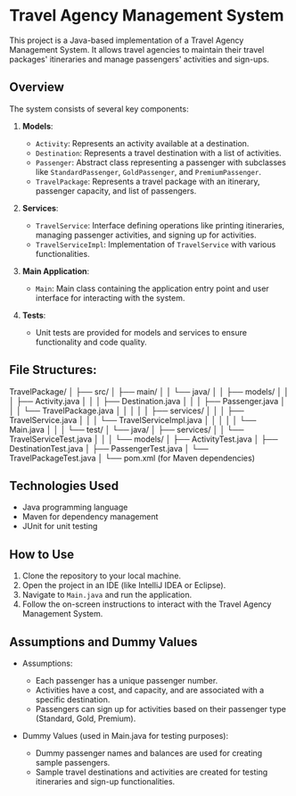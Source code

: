 # Travel Agency Management System

This project is a Java-based implementation of a Travel Agency Management System. It allows travel agencies to maintain their travel packages' itineraries and manage passengers' activities and sign-ups.

## Overview

The system consists of several key components:

1. **Models**:
   - `Activity`: Represents an activity available at a destination.
   - `Destination`: Represents a travel destination with a list of activities.
   - `Passenger`: Abstract class representing a passenger with subclasses like `StandardPassenger`, `GoldPassenger`, and `PremiumPassenger`.
   - `TravelPackage`: Represents a travel package with an itinerary, passenger capacity, and list of passengers.

2. **Services**:
   - `TravelService`: Interface defining operations like printing itineraries, managing passenger activities, and signing up for activities.
   - `TravelServiceImpl`: Implementation of `TravelService` with various functionalities.

3. **Main Application**:
   - `Main`: Main class containing the application entry point and user interface for interacting with the system.

4. **Tests**:
   - Unit tests are provided for models and services to ensure functionality and code quality.
  

## File Structures:
TravelPackage/
│
├── src/
│   ├── main/
│   │   └── java/
│   │       ├── models/
│   │       │   ├── Activity.java
│   │       │   ├── Destination.java
│   │       │   ├── Passenger.java
│   │       │   └── TravelPackage.java
│   │       │
│   │       ├── services/
│   │       │   ├── TravelService.java
│   │       │   └── TravelServiceImpl.java
│   │       │
│   │       └── Main.java
│   │
│   └── test/
│       └── java/
│           ├── services/
│           │   └── TravelServiceTest.java
│           │
│           └── models/
│               ├── ActivityTest.java
│               ├── DestinationTest.java
│               ├── PassengerTest.java
│               └── TravelPackageTest.java
│
└── pom.xml (for Maven dependencies)


## Technologies Used

- Java programming language
- Maven for dependency management
- JUnit for unit testing

## How to Use

1. Clone the repository to your local machine.
2. Open the project in an IDE (like IntelliJ IDEA or Eclipse).
3. Navigate to `Main.java` and run the application.
4. Follow the on-screen instructions to interact with the Travel Agency Management System.

## Assumptions and Dummy Values

- Assumptions:
  - Each passenger has a unique passenger number.
  - Activities have a cost, and capacity, and are associated with a specific destination.
  - Passengers can sign up for activities based on their passenger type (Standard, Gold, Premium).

- Dummy Values (used in Main.java for testing purposes):
  - Dummy passenger names and balances are used for creating sample passengers.
  - Sample travel destinations and activities are created for testing itineraries and sign-up functionalities.
